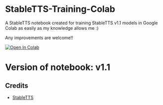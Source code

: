 # StableTTS-Training-Colab
A StableTTS notebook created for training StableTTS v1.1 models in Google Colab as easily as my knowledge allows me :)

Any improvements are welcome!!

[![Open In Colab](https://colab.research.google.com/assets/colab-badge.svg)](https://colab.research.google.com/github/usamireko/StableTTS-Training-Colab/blob/main/StableTTS_Training.ipynb)


# Version of notebook: v1.1


## Credits
+ [StableTTS](https://github.com/KdaiP/StableTTS)

